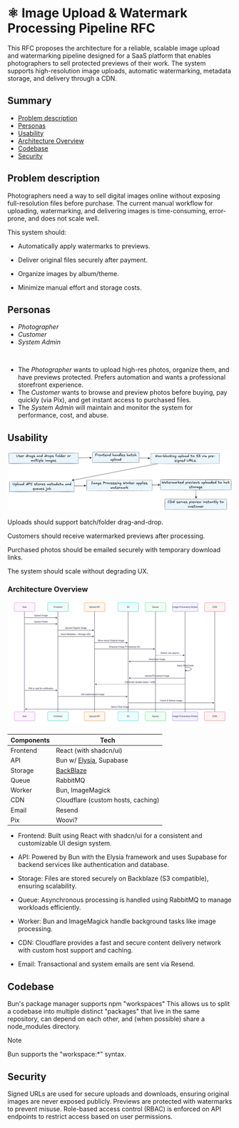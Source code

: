 # ⚛️ Image Upload & Watermark Processing Pipeline RFC

This RFC proposes the architecture for a reliable, scalable image upload and watermarking pipeline designed for a SaaS platform that enables photographers to sell protected previews of their work. The system supports high-resolution image uploads, automatic watermarking, metadata storage, and delivery through a CDN.

## Summary

- [Problem description](#Problem-description)
- [Personas](#Personas)
- [Usability](#Usability)
- [Architecture Overview](#Architecture-Overview)
- [Codebase](#codebase)
- [Security](#security)

## Problem description

Photographers need a way to sell digital images online without exposing full-resolution files before purchase. The current manual workflow for uploading, watermarking, and delivering images is time-consuming, error-prone, and does not scale well.

This system should:

- Automatically apply watermarks to previews.

- Deliver original files securely after payment.

- Organize images by album/theme.

- Minimize manual effort and storage costs.


## Personas

- *Photographer*
- *Customer*
- *System Admin*

<br/>

- The *Photographer* wants to upload high-res photos, organize them, and have previews protected. Prefers automation and wants a professional storefront experience.
- The *Customer* wants to browse and preview photos before buying, pay quickly (via Pix), and get instant access to purchased files.
- The *System Admin* will maintain and monitor the system for performance, cost, and abuse.

## Usability

<img src="./usability.png" alt="usability diagram">

Uploads should support batch/folder drag-and-drop.

Customers should receive watermarked previews after processing.

Purchased photos should be emailed securely with temporary download links.

The system should scale without degrading UX.


### Architecture Overview


<img src="./architecture.png" alt="architecture diagram">

| Components | Tech                                             |
|------------|--------------------------------------------------|
| Frontend   | React (with shadcn/ui)                           |
| API        | Bun w/ [Elysia](https://elysiajs.com/), Supabase |
| Storage    | [BackBlaze](https://www.backblaze.com/)          |
| Queue      | RabbitMQ                                         |
| Worker     | Bun, ImageMagick                                 |
| CDN        | Cloudflare (custom hosts, caching)               |
| Email      | Resend                                           |
| Pix        | Woovi?                                           |


- Frontend: Built using React with shadcn/ui for a consistent and customizable UI design system.

- API: Powered by Bun with the Elysia framework and uses Supabase for backend services like authentication and database.

- Storage: Files are stored securely on Backblaze (S3 compatible), ensuring scalability.

- Queue: Asynchronous processing is handled using RabbitMQ to manage workloads efficiently.

- Worker: Bun and ImageMagick handle background tasks like image processing.

- CDN: Cloudflare provides a fast and secure content delivery network with custom host support and caching.

- Email: Transactional and system emails are sent via Resend.

## Codebase

Bun's package manager supports npm "workspaces" This allows us to split a codebase into multiple distinct "packages" that live in the same repository, can depend on each other, and (when possible) share a node_modules directory.

> [!NOTE]
> Bun supports the "workspace:*" syntax.


## Security

Signed URLs are used for secure uploads and downloads, ensuring original images are never exposed publicly.
Previews are protected with watermarks to prevent misuse.
Role-based access control (RBAC) is enforced on API endpoints to restrict access based on user permissions.

